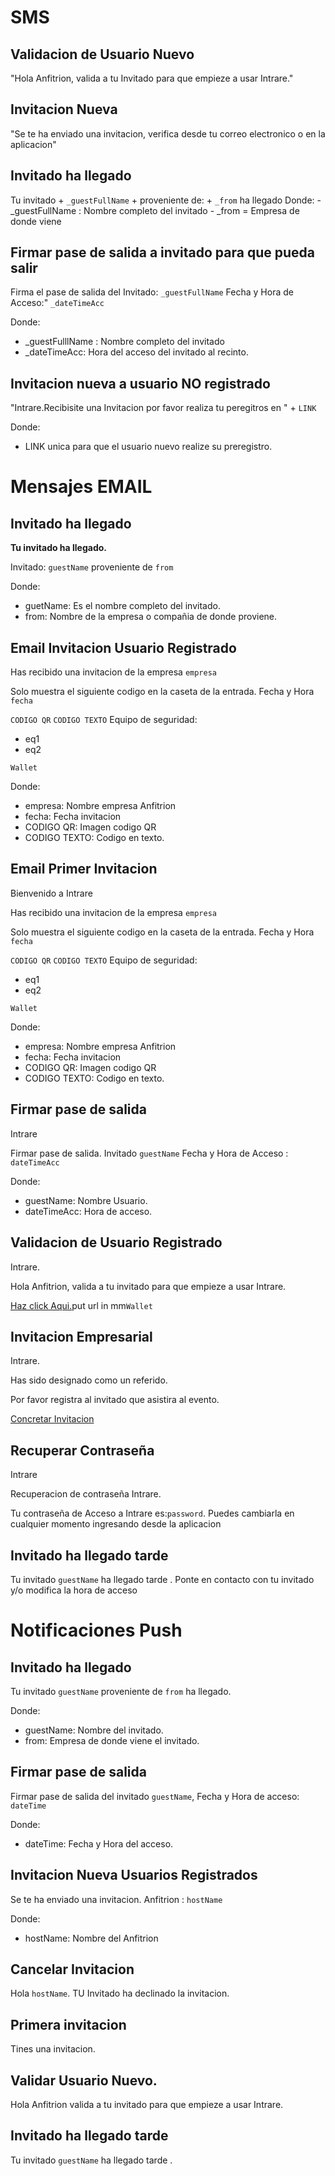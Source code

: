 # SMS
## Validacion de Usuario Nuevo
"Hola Anfitrion, valida a tu Invitado para que empieze a usar Intrare."
## Invitacion Nueva
"Se te ha enviado una invitacion, verifica desde tu correo electronico o en la aplicacion"
## Invitado ha llegado 
Tu invitado  + ```_guestFullName``` + proveniente de: + ```_from```   ha llegado
Donde:
    - _guestFullName : Nombre completo del invitado
    -  _from = Empresa de donde viene 
## Firmar pase de salida a invitado para que pueda salir 
Firma el pase de salida del Invitado: ```_guestFullName``` Fecha y Hora de Acceso:" ```_dateTimeAcc```

Donde:
- _guestFulllName : Nombre completo del invitado
- _dateTimeAcc: Hora del acceso del invitado al recinto.

 
## Invitacion nueva a usuario NO registrado

"Intrare.Recibisite una Invitacion por favor realiza tu peregitros en " + ```LINK```

Donde:
- LINK unica para que el usuario nuevo realize su preregistro.

# Mensajes EMAIL
## Invitado ha llegado 

**Tu invitado ha llegado.**

Invitado: ```guestName``` proveniente de ```from```

Donde: 
- guetName: Es el nombre completo del invitado.
- from: Nombre de la empresa o compañia de donde proviene.
    
## Email Invitacion Usuario Registrado 

Has recibido una invitacion de la empresa ```empresa```

Solo muestra el siguiente codigo en la caseta de la entrada.
Fecha y Hora ```fecha```

```CODIGO QR```
```CODIGO TEXTO```
Equipo de seguridad:
- eq1
- eq2

```Wallet```
 
 Donde: 
 - empresa: Nombre empresa Anfitrion 
 - fecha: Fecha invitacion 
 - CODIGO QR: Imagen codigo QR
 - CODIGO TEXTO: Codigo en texto.
 
## Email Primer Invitacion

 Bienvenido a Intrare
 
 Has recibido una invitacion de la empresa ```empresa```
 
Solo muestra el siguiente codigo en la caseta de la entrada.
Fecha y Hora ```fecha```

```CODIGO QR```
```CODIGO TEXTO```
Equipo de seguridad:
- eq1
- eq2

```Wallet```
 
 Donde: 
 - empresa: Nombre empresa Anfitrion 
 - fecha: Fecha invitacion 
 - CODIGO QR: Imagen codigo QR
 - CODIGO TEXTO: Codigo en texto.
 
 
## Firmar pase de salida

Intrare

Firmar pase de salida. Invitado ```guestName``` 
Fecha y Hora de Acceso : ```dateTimeAcc```

Donde: 
- guestName: Nombre Usuario.
- dateTimeAcc: Hora de acceso.


## Validacion de Usuario Registrado

Intrare.

Hola Anfitrion, valida a tu invitado para que empieze a usar Intrare.

[Haz click Aqui.]()put url in mm```Wallet```

## Invitacion Empresarial
Intrare.

Has sido designado como un referido. 

Por favor registra al invitado que asistira al evento.

[Concretar Invitacion]()


## Recuperar Contraseña

Intrare

Recuperacion de contraseña Intrare.

Tu contraseña de Acceso a Intrare es:```password```. Puedes cambiarla en cualquier momento ingresando desde la 
aplicacion

## Invitado ha llegado tarde

Tu invitado ```guestName``` ha llegado tarde . Ponte en contacto con tu invitado y/o modifica la hora de acceso



# Notificaciones Push

## Invitado ha llegado

Tu invitado ```guestName``` proveniente de ```from``` ha llegado.

Donde: 
- guestName: Nombre del invitado.
- from: Empresa de donde viene el invitado.


## Firmar pase de salida
Firmar pase de salida del invitado ```guestName```, Fecha y Hora de acceso: ```dateTime```

Donde: 
- dateTime: Fecha y Hora del acceso.

## Invitacion Nueva Usuarios Registrados

Se te ha enviado una invitacion. Anfitrion : ```hostName```

Donde: 
- hostName: Nombre del Anfitrion

## Cancelar Invitacion 

Hola ```hostName```. TU Invitado ha declinado la invitacion.

## Primera invitacion 
 Tines una invitacion.

## Validar Usuario Nuevo.

Hola Anfitrion valida a tu invitado para que empieze a usar Intrare.


## Invitado ha llegado tarde

Tu invitado ```guestName``` ha llegado tarde .




 


      
